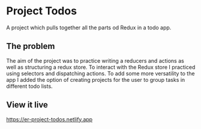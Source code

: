 # Project Todos

A project which pulls together all the parts od Redux in a todo app. 

## The problem

The aim of the project was to practice writing a reducers and actions as well as structuring a redux store. To interact with the Redux store I practiced using selectors and dispatching actions. To add some more versatility to the app I added the option of creating projects for the user to group tasks in different todo lists. 

## View it live

https://er-project-todos.netlify.app
